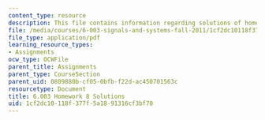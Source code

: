 ```yaml
---
content_type: resource
description: This file contains information regarding solutions of homework 8.
file: /media/courses/6-003-signals-and-systems-fall-2011/1cf2dc10118f377f5a1891316cf3bf70_MIT6_003F11_sol08.pdf
file_type: application/pdf
learning_resource_types:
- Assignments
ocw_type: OCWFile
parent_title: Assignments
parent_type: CourseSection
parent_uid: 0809880b-cf05-0bfb-f22d-ac450701563c
resourcetype: Document
title: 6.003 Homework 8 Solutions
uid: 1cf2dc10-118f-377f-5a18-91316cf3bf70
---
```

